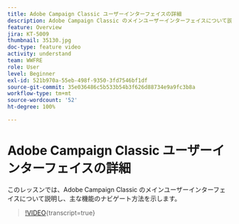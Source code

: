 ```yaml
---
title: Adobe Campaign Classic ユーザーインターフェイスの詳細
description: Adobe Campaign Classic のメインユーザーインターフェイスについて説明し、主な機能のナビゲート方法を示します。
feature: Overview
jira: KT-5009
thumbnail: 35130.jpg
doc-type: feature video
activity: understand
team: WWFRE
role: User
level: Beginner
exl-id: 521b970a-55eb-498f-9350-3fd7546bf1df
source-git-commit: 35e036486c5b533b54b3f626d88734e9a9fc3b8a
workflow-type: tm+mt
source-wordcount: '52'
ht-degree: 100%

---
```


# Adobe Campaign Classic ユーザーインターフェイスの詳細

このレッスンでは、Adobe Campaign Classic のメインユーザーインターフェイスについて説明し、主な機能のナビゲート方法を示します。

>[!VIDEO](https://video.tv.adobe.com/v/39533?quality=12&learn=on&captions=jpn){transcript=true}
